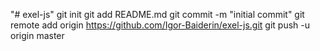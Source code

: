 "# exel-js" 
git init
git add README.md
git commit -m "initial commit"
git remote add origin https://github.com/Igor-Baiderin/exel-js.git
git push -u origin master

